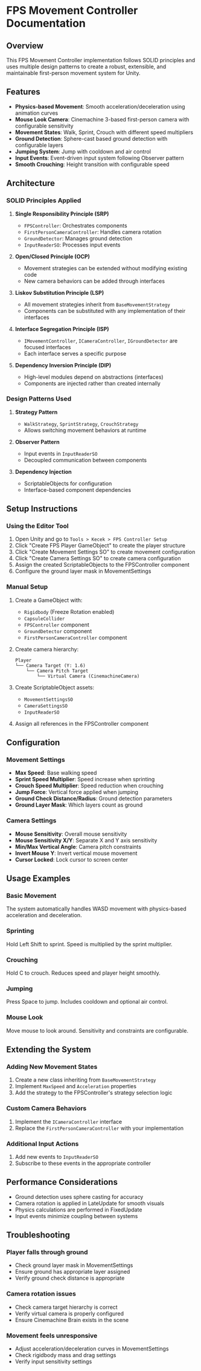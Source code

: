 # FPS Movement Controller Documentation

## Overview
This FPS Movement Controller implementation follows SOLID principles and uses multiple design patterns to create a robust, extensible, and maintainable first-person movement system for Unity.

## Features
- **Physics-based Movement**: Smooth acceleration/deceleration using animation curves
- **Mouse Look Camera**: Cinemachine 3-based first-person camera with configurable sensitivity
- **Movement States**: Walk, Sprint, Crouch with different speed multipliers
- **Ground Detection**: Sphere-cast based ground detection with configurable layers
- **Jumping System**: Jump with cooldown and air control
- **Input Events**: Event-driven input system following Observer pattern
- **Smooth Crouching**: Height transition with configurable speed

## Architecture

### SOLID Principles Applied

1. **Single Responsibility Principle (SRP)**
   - `FPSController`: Orchestrates components
   - `FirstPersonCameraController`: Handles camera rotation
   - `GroundDetector`: Manages ground detection
   - `InputReaderSO`: Processes input events

2. **Open/Closed Principle (OCP)**
   - Movement strategies can be extended without modifying existing code
   - New camera behaviors can be added through interfaces

3. **Liskov Substitution Principle (LSP)**
   - All movement strategies inherit from `BaseMovementStrategy`
   - Components can be substituted with any implementation of their interfaces

4. **Interface Segregation Principle (ISP)**
   - `IMovementController`, `ICameraController`, `IGroundDetector` are focused interfaces
   - Each interface serves a specific purpose

5. **Dependency Inversion Principle (DIP)**
   - High-level modules depend on abstractions (interfaces)
   - Components are injected rather than created internally

### Design Patterns Used

1. **Strategy Pattern**
   - `WalkStrategy`, `SprintStrategy`, `CrouchStrategy`
   - Allows switching movement behaviors at runtime

2. **Observer Pattern**
   - Input events in `InputReaderSO`
   - Decoupled communication between components

3. **Dependency Injection**
   - ScriptableObjects for configuration
   - Interface-based component dependencies

## Setup Instructions

### Using the Editor Tool
1. Open Unity and go to `Tools > Kecek > FPS Controller Setup`
2. Click "Create FPS Player GameObject" to create the player structure
3. Click "Create Movement Settings SO" to create movement configuration
4. Click "Create Camera Settings SO" to create camera configuration
5. Assign the created ScriptableObjects to the FPSController component
6. Configure the ground layer mask in MovementSettings

### Manual Setup
1. Create a GameObject with:
   - `Rigidbody` (Freeze Rotation enabled)
   - `CapsuleCollider`
   - `FPSController` component
   - `GroundDetector` component
   - `FirstPersonCameraController` component

2. Create camera hierarchy:
   ```
   Player
   └── Camera Target (Y: 1.6)
       └── Camera Pitch Target
           └── Virtual Camera (CinemachineCamera)
   ```

3. Create ScriptableObject assets:
   - `MovementSettingsSO`
   - `CameraSettingsSO`
   - `InputReaderSO`

4. Assign all references in the FPSController component

## Configuration

### Movement Settings
- **Max Speed**: Base walking speed
- **Sprint Speed Multiplier**: Speed increase when sprinting
- **Crouch Speed Multiplier**: Speed reduction when crouching
- **Jump Force**: Vertical force applied when jumping
- **Ground Check Distance/Radius**: Ground detection parameters
- **Ground Layer Mask**: Which layers count as ground

### Camera Settings
- **Mouse Sensitivity**: Overall mouse sensitivity
- **Mouse Sensitivity X/Y**: Separate X and Y axis sensitivity
- **Min/Max Vertical Angle**: Camera pitch constraints
- **Invert Mouse Y**: Invert vertical mouse movement
- **Cursor Locked**: Lock cursor to screen center

## Usage Examples

### Basic Movement
The system automatically handles WASD movement with physics-based acceleration and deceleration.

### Sprinting
Hold Left Shift to sprint. Speed is multiplied by the sprint multiplier.

### Crouching
Hold C to crouch. Reduces speed and player height smoothly.

### Jumping
Press Space to jump. Includes cooldown and optional air control.

### Mouse Look
Move mouse to look around. Sensitivity and constraints are configurable.

## Extending the System

### Adding New Movement States
1. Create a new class inheriting from `BaseMovementStrategy`
2. Implement `MaxSpeed` and `Acceleration` properties
3. Add the strategy to the FPSController's strategy selection logic

### Custom Camera Behaviors
1. Implement the `ICameraController` interface
2. Replace the `FirstPersonCameraController` with your implementation

### Additional Input Actions
1. Add new events to `InputReaderSO`
2. Subscribe to these events in the appropriate controller

## Performance Considerations
- Ground detection uses sphere casting for accuracy
- Camera rotation is applied in LateUpdate for smooth visuals
- Physics calculations are performed in FixedUpdate
- Input events minimize coupling between systems

## Troubleshooting

### Player falls through ground
- Check ground layer mask in MovementSettings
- Ensure ground has appropriate layer assigned
- Verify ground check distance is appropriate

### Camera rotation issues
- Check camera target hierarchy is correct
- Verify virtual camera is properly configured
- Ensure Cinemachine Brain exists in the scene

### Movement feels unresponsive
- Adjust acceleration/deceleration curves in MovementSettings
- Check rigidbody mass and drag settings
- Verify input sensitivity settings